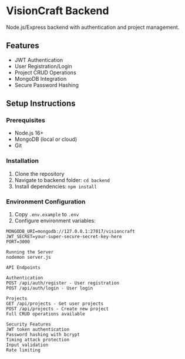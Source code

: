 # VisionCraft Backend

Node.js/Express backend with authentication and project management.

## Features
- JWT Authentication
- User Registration/Login
- Project CRUD Operations
- MongoDB Integration
- Secure Password Hashing

## Setup Instructions

### Prerequisites
- Node.js 16+
- MongoDB (local or cloud)
- Git

### Installation
1. Clone the repository
2. Navigate to backend folder: `cd backend`
3. Install dependencies: `npm install`

### Environment Configuration
1. Copy `.env.example` to `.env`
2. Configure environment variables:
```env
MONGODB_URI=mongodb://127.0.0.1:27017/visioncraft
JWT_SECRET=your-super-secure-secret-key-here
PORT=3000

Running the Server
nodemon server.js

API Endpoints

Authentication
POST /api/auth/register - User registration
POST /api/auth/login - User login

Projects
GET /api/projects - Get user projects
POST /api/projects - Create new project
Full CRUD operations available

Security Features
JWT token authentication
Password hashing with bcrypt
Timing attack protection
Input validation
Rate limiting
